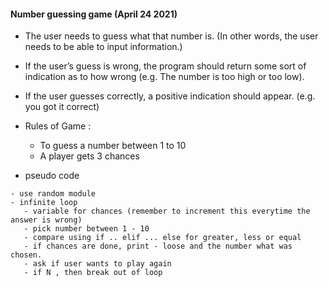 #### Number guessing game (April 24 2021)

- The user needs to guess what that number is. (In other words, the user needs to be able to input information.) 

- If the user’s guess is wrong, the program should return some sort of indication as to how wrong (e.g. The number is too high or too low). 

- If the user guesses correctly, a positive indication should appear. (e.g. you got it correct)

- Rules of Game :
  - To guess a number between 1 to 10
  - A player gets 3 chances

- pseudo code

```
- use random module
- infinite loop
   - variable for chances (remember to increment this everytime the answer is wrong)
   - pick number between 1 - 10
   - compare using if .. elif ... else for greater, less or equal 
   - if chances are done, print - loose and the number what was chosen.
   - ask if user wants to play again 
   - if N , then break out of loop
```
